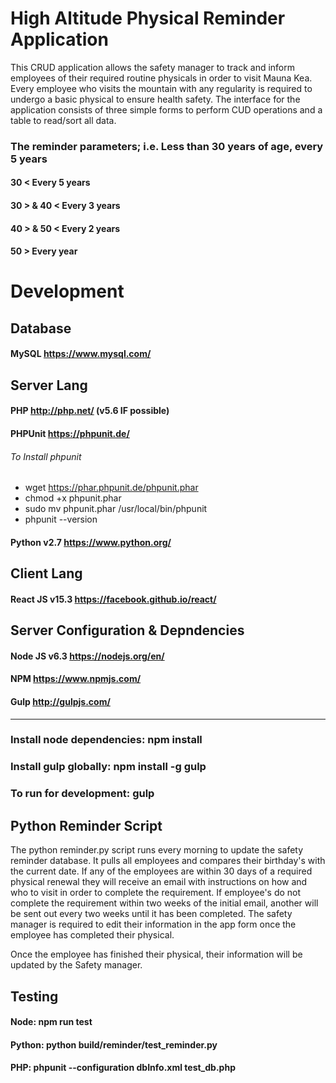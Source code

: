 # High Altitude Physical Reminder Application
This CRUD application allows the safety manager to track and inform employees of their required routine physicals in order to visit
Mauna Kea. Every employee who visits the mountain with any regularity is required to undergo a basic physical to ensure health safety.
The interface for the application consists of three simple forms to perform CUD operations and a table to read/sort all data.

### The reminder parameters; i.e. Less than 30 years of age, every 5 years
#### 30 < Every 5 years
#### 30 > & 40 < Every 3 years
#### 40 > & 50 < Every 2 years
#### 50 > Every year

# Development

## Database
#### MySQL https://www.mysql.com/

## Server Lang
#### PHP http://php.net/ (v5.6 IF possible)
#### PHPUnit https://phpunit.de/
###### To Install phpunit
- wget https://phar.phpunit.de/phpunit.phar
- chmod +x phpunit.phar
- sudo mv phpunit.phar /usr/local/bin/phpunit
- phpunit --version

#### Python v2.7 https://www.python.org/

## Client Lang
#### React JS v15.3 https://facebook.github.io/react/

## Server Configuration & Depndencies
#### Node JS v6.3 https://nodejs.org/en/
#### NPM  https://www.npmjs.com/
#### Gulp http://gulpjs.com/


<hr />

### Install node dependencies: npm install
### Install gulp globally: npm install -g gulp
### To run for development: gulp


## Python Reminder Script
The python reminder.py script runs every morning to update the safety reminder database.
It pulls all employees and compares their birthday's with the current date. If any of the employees
are within 30 days of a required physical renewal they will receive an email with instructions
on how and who to visit in order to complete the requirement. If employee's do not complete the
requirement within two weeks of the initial email, another will be sent out every two weeks until
it has been completed. The safety manager is required to edit their information in the app form once
the employee has completed their physical.

Once the employee has finished their physical, their information will be updated by the Safety manager.

## Testing
#### Node: npm run test
#### Python: python build/reminder/test_reminder.py
#### PHP: phpunit --configuration dbInfo.xml test_db.php
